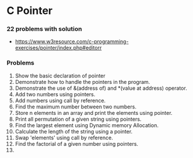 # C Pointer
### 22 problems with solution
* https://www.w3resource.com/c-programming-exercises/pointer/index.php#editorr

### Problems
1. Show the basic declaration of pointer
2. Demonstrate how to handle the pointers in the program.
3. Demonstrate the use of &(address of) and *(value at address) operator.
4. Add two numbers using pointers.
5. Add numbers using call by reference.
6. Find the maximum number between two numbers.
7. Store n elements in an array and print the elements using pointer.
8. Print all permutation of a given string using pointers.
9. Find the largest element using Dynamic memory Allocation.
10. Calculate the length of the string using a pointer.
11. Swap 'elements' using call by reference.
12. Find the factorial of a given number using pointers.
13. 

